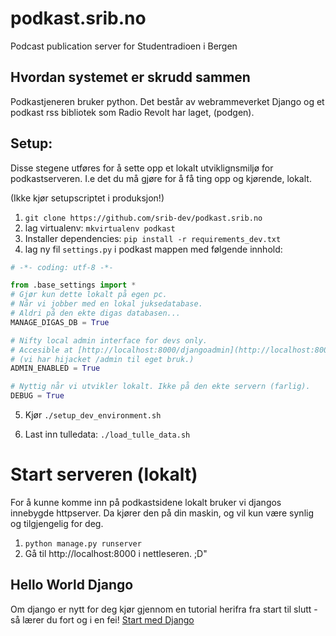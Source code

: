 # podkast.srib.no
Podcast publication server for Studentradioen i Bergen



## Hvordan systemet er skrudd sammen

Podkastjeneren bruker python. Det består av webrammeverket Django  og et podkast rss bibliotek som Radio Revolt har laget, (podgen).

## Setup:
Disse stegene utføres for å sette opp et lokalt utviklignsmiljø for podkastserveren. I.e det du må gjøre for å få ting opp og kjørende, lokalt.

(Ikke kjør setupscriptet i produksjon!)


1. ```git clone https://github.com/srib-dev/podkast.srib.no```
2. lag virtualenv: ```mkvirtualenv podkast```
3. Installer dependencies: ```pip install -r requirements_dev.txt```
4. lag ny fil `settings.py` i podkast mappen med følgende innhold:

```python
# -*- coding: utf-8 -*-

from .base_settings import *
# Gjør kun dette lokalt på egen pc. 
# Når vi jobber med en lokal juksedatabase.
# Aldri på den ekte digas databasen...
MANAGE_DIGAS_DB = True

# Nifty local admin interface for devs only.
# Accesible at [http://localhost:8000/djangoadmin](http://localhost:8000/djangoadmin)
# (vi har hijacket /admin til eget bruk.)
ADMIN_ENABLED = True

# Nyttig når vi utvikler lokalt. Ikke på den ekte servern (farlig).
DEBUG = True

```
5. Kjør ```./setup_dev_environment.sh```

6. Last inn tulledata:
	```./load_tulle_data.sh```


# Start serveren (lokalt)
For å kunne komme inn på podkastsidene lokalt bruker vi djangos innebygde httpserver. Da kjører den på din maskin, og vil kun være synlig og tilgjengelig for deg.

1. ```python manage.py runserver```
2. Gå til http://localhost:8000 i nettleseren. ;D"


## Hello World Django

Om django er nytt for deg kjør gjennom en tutorial herifra fra start til slutt - så lærer du fort og i en fei!
[Start med Django](https://www.djangoproject.com/start/)
